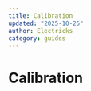 ```yaml
---
title: Calibration
updated: "2025-10-26"
author: Electricks
category: guides
---
```


# Calibration

